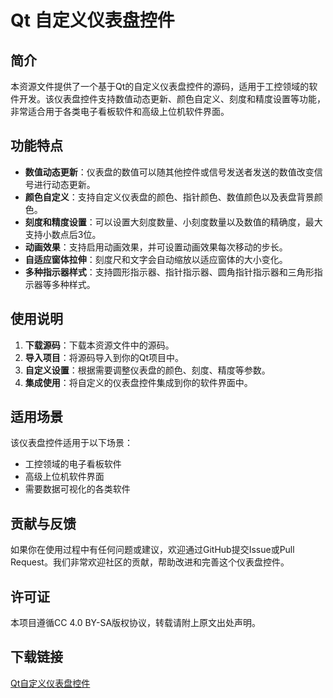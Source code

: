 # Qt 自定义仪表盘控件

## 简介

本资源文件提供了一个基于Qt的自定义仪表盘控件的源码，适用于工控领域的软件开发。该仪表盘控件支持数值动态更新、颜色自定义、刻度和精度设置等功能，非常适合用于各类电子看板软件和高级上位机软件界面。

## 功能特点

- **数值动态更新**：仪表盘的数值可以随其他控件或信号发送者发送的数值改变信号进行动态更新。
- **颜色自定义**：支持自定义仪表盘的颜色、指针颜色、数值颜色以及表盘背景颜色。
- **刻度和精度设置**：可以设置大刻度数量、小刻度数量以及数值的精确度，最大支持小数点后3位。
- **动画效果**：支持启用动画效果，并可设置动画效果每次移动的步长。
- **自适应窗体拉伸**：刻度尺和文字会自动缩放以适应窗体的大小变化。
- **多种指示器样式**：支持圆形指示器、指针指示器、圆角指针指示器和三角形指示器等多种样式。

## 使用说明

1. **下载源码**：下载本资源文件中的源码。
2. **导入项目**：将源码导入到你的Qt项目中。
3. **自定义设置**：根据需要调整仪表盘的颜色、刻度、精度等参数。
4. **集成使用**：将自定义的仪表盘控件集成到你的软件界面中。

## 适用场景

该仪表盘控件适用于以下场景：

- 工控领域的电子看板软件
- 高级上位机软件界面
- 需要数据可视化的各类软件

## 贡献与反馈

如果你在使用过程中有任何问题或建议，欢迎通过GitHub提交Issue或Pull Request。我们非常欢迎社区的贡献，帮助改进和完善这个仪表盘控件。

## 许可证

本项目遵循CC 4.0 BY-SA版权协议，转载请附上原文出处声明。

## 下载链接

[Qt自定义仪表盘控件](https://pan.quark.cn/s/354314437651)